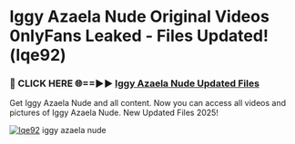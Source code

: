 # Iggy Azaela Nude Original Videos 0nlyFans Leaked - Files Updated! (lqe92)

<h3>🔴 CLICK HERE 🌐==►► <a href="https://tinyurl.com/brd5kh86" rel="nofollow">Iggy Azaela Nude Updated Files</a></h3>

Get Iggy Azaela Nude and all content. Now you can access all videos and pictures of Iggy Azaela Nude. New Updated Files 2025!

[![lqe92](https://i.imgur.com/K7sEzmb.gif)](https://tinyurl.com/brd5kh86)
iggy azaela nude